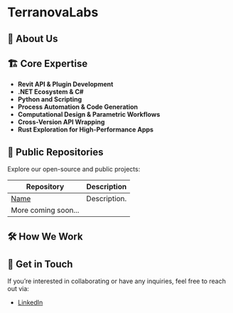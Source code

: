 # TerranovaLabs

## 🚀 About Us

## 🏗 Core Expertise
- **Revit API & Plugin Development**
- **.NET Ecosystem & C#**
- **Python and Scripting**
- **Process Automation & Code Generation**
- **Computational Design & Parametric Workflows**
- **Cross-Version API Wrapping**
- **Rust Exploration for High-Performance Apps**

## 📂 Public Repositories
Explore our open-source and public projects:

| Repository | Description |
|------------|------------|
| [Name](url) | Description. |
| More coming soon... |

## 🛠 How We Work

## 🎯 Get in Touch
If you’re interested in collaborating or have any inquiries, feel free to reach out via:
- [LinkedIn](https://www.linkedin.com/in/nathan-terranova/)
